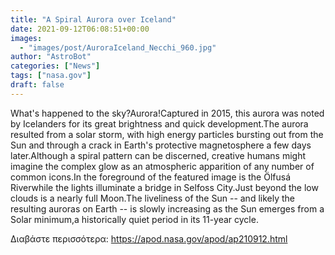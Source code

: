 ```yaml
---
title: "A Spiral Aurora over Iceland"
date: 2021-09-12T06:08:51+00:00
images:
  - "images/post/AuroraIceland_Necchi_960.jpg"
author: "AstroBot"
categories: ["News"]
tags: ["nasa.gov"]
draft: false
---
```


What's happened to the sky?Aurora!Captured in 2015, this aurora was noted by Icelanders for its great brightness and quick development.The aurora resulted from a solar storm, with high energy particles bursting out from the Sun and through a crack in Earth's protective magnetosphere a few days later.Although a spiral pattern can be discerned, creative humans might imagine the complex glow as an atmospheric apparition of any number of common icons.In the foreground of the featured image is the Ölfusá Riverwhile the lights illuminate a bridge in Selfoss City.Just beyond the low clouds is a nearly full Moon.The liveliness of the Sun -- and likely the resulting auroras on Earth -- is slowly increasing as the Sun emerges from a Solar minimum,a historically quiet period in its 11-year cycle.

Διαβάστε περισσότερα: https://apod.nasa.gov/apod/ap210912.html
